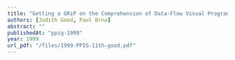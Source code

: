 ```yaml
---
title: "Getting a GRiP on the Comprehension of Data-Flow Visual Programming Languages"
authors: [Judith Good, Paul Brna]
abstract: ""
publishedAt: "ppig-1999"
year: 1999
url_pdf: "/files/1999-PPIG-11th-good.pdf"
---
```

